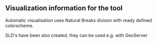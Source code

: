 ## Visualization information for the tool

Automatic visualisation uses Natural Breaks divison with ready defined colorscheme.

SLD's have been also created, they can be used e.g. with GeoServer
